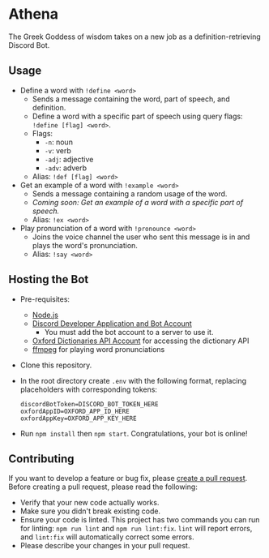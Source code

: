 # Athena
The Greek Goddess of wisdom takes on a new job as a definition-retrieving Discord Bot.

## Usage

- Define a word with `!define <word>`
  - Sends a message containing the word, part of speech, and definition.
  - Define a word with a specific part of speech using query flags: `!define [flag] <word>`.
  - Flags:
    - `-n`: noun
    - `-v`: verb
    - `-adj`: adjective
    - `-adv`: adverb
  - Alias: `!def [flag] <word>`
- Get an example of a word with `!example <word>`
  - Sends a message containing a random usage of the word.
  - *Coming soon: Get an example of a word with a specific part of speech.*
  - Alias: `!ex <word>`
- Play pronunciation of a word with `!pronounce <word>`
  - Joins the voice channel the user who sent this message is in and plays the word's pronunciation.
  - Alias: `!say <word>`

## Hosting the Bot

- Pre-requisites:

  - [Node.js](https://nodejs.org/en/)
  - [Discord Developer Application and Bot Account](https://discordapp.com/developers/applications/)
    - You must add the bot account to a server to use it.
  - [Oxford Dictionaries API Account](https://developer.oxforddictionaries.com/) for accessing the dictionary API
  - [ffmpeg](https://ffmpeg.org/) for playing word pronunciations

- Clone this repository.

- In the root directory create `.env` with the following format, replacing placeholders with corresponding tokens:

  ```
  discordBotToken=DISCORD_BOT_TOKEN_HERE
  oxfordAppID=OXFORD_APP_ID_HERE
  oxfordAppKey=OXFORD_APP_KEY_HERE
  ```


- Run `npm install` then `npm start`. Congratulations, your bot is online!

## Contributing

If you want to develop a feature or bug fix, please [create a pull request](https://github.com/ajivoin/athena/compare). Before creating a pull request, please read the following:

- Verify that your new code actually works.
- Make sure you didn't break existing code.
- Ensure your code is linted. This project has two commands you can run for linting: `npm run lint` and `npm run lint:fix`. `lint` will report errors, and `lint:fix` will automatically correct some errors.
- Please describe your changes in your pull request.
